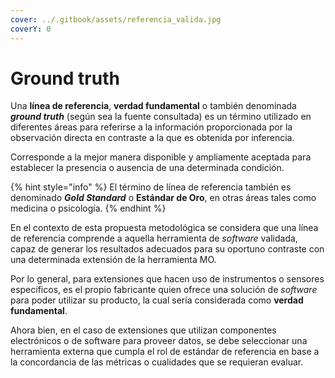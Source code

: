 ```yaml
---
cover: ../.gitbook/assets/referencia_valida.jpg
coverY: 0
---
```


# Ground truth

Una **línea de referencia**, **verdad fundamental** o también denominada _**ground truth**_ (según sea la fuente consultada) es un término utilizado en diferentes áreas para referirse a la información proporcionada por la observación directa en contraste a la que es obtenida por inferencia.&#x20;

Corresponde a la mejor manera disponible y ampliamente aceptada para establecer la presencia o ausencia de una determinada condición.

{% hint style="info" %}
El término de línea de referencia también es denominado _**Gold Standard**_ o **Estándar de Oro**, en otras áreas tales como medicina o psicología.
{% endhint %}

En el contexto de esta propuesta metodológica se considera que una línea de referencia comprende a aquella herramienta de _software_ validada, capaz de generar los resultados adecuados para su oportuno contraste con una determinada extensión de la herramienta MO.

Por lo general, para extensiones que hacen uso de instrumentos o sensores específicos, es el propio fabricante quien ofrece una solución de _software_ para poder utilizar su producto, la cual sería considerada como **verdad fundamental**.

Ahora bien, en el caso de extensiones que utilizan componentes electrónicos o de software para proveer datos, se debe seleccionar una herramienta externa que cumpla el rol de estándar de referencia en base a la concordancia de las métricas o cualidades que se requieran evaluar.

